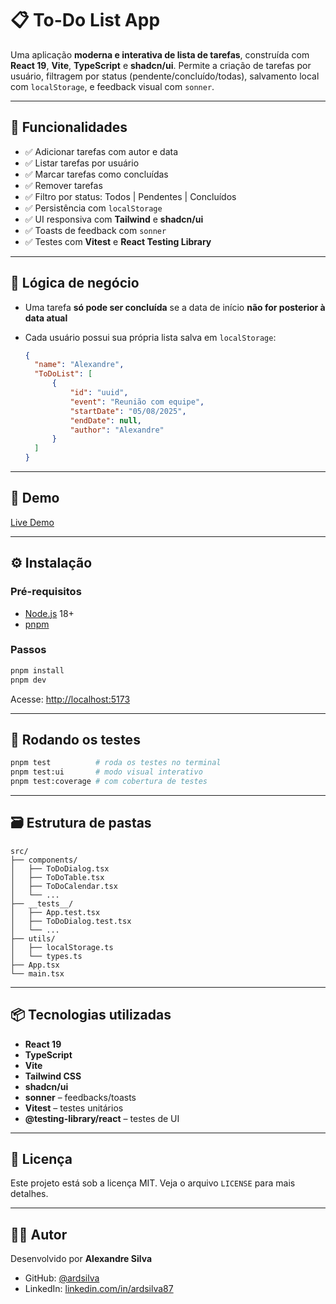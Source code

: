 # 📋 To-Do List App

Uma aplicação **moderna e interativa de lista de tarefas**, construída com **React 19**, **Vite**, **TypeScript** e **shadcn/ui**. Permite a criação de tarefas por usuário, filtragem por status (pendente/concluído/todas), salvamento local com `localStorage`, e feedback visual com `sonner`.

---

## 🚀 Funcionalidades

- ✅ Adicionar tarefas com autor e data
- ✅ Listar tarefas por usuário
- ✅ Marcar tarefas como concluídas
- ✅ Remover tarefas
- ✅ Filtro por status: Todos | Pendentes | Concluídos
- ✅ Persistência com `localStorage`
- ✅ UI responsiva com **Tailwind** e **shadcn/ui**
- ✅ Toasts de feedback com `sonner`
- ✅ Testes com **Vitest** e **React Testing Library**

---

## 🧠 Lógica de negócio

- Uma tarefa **só pode ser concluída** se a data de início **não for posterior à data atual**
- Cada usuário possui sua própria lista salva em `localStorage`:

  ```json
  {
  	"name": "Alexandre",
  	"ToDoList": [
  		{
  			"id": "uuid",
  			"event": "Reunião com equipe",
  			"startDate": "05/08/2025",
  			"endDate": null,
  			"author": "Alexandre"
  		}
  	]
  }
  ```

---

## 📸 Demo

[Live Demo](https://todo-list-challenge.vercel.app/)

---

## ⚙️ Instalação

### Pré-requisitos

- [Node.js](https://nodejs.org/) 18+
- [pnpm](https://pnpm.io)

### Passos

```bash
pnpm install
pnpm dev
```

Acesse: [http://localhost:5173](http://localhost:5173)

---

## 🧪 Rodando os testes

```bash
pnpm test          # roda os testes no terminal
pnpm test:ui       # modo visual interativo
pnpm test:coverage # com cobertura de testes
```

---

## 🗃️ Estrutura de pastas

```
src/
├── components/
│   ├── ToDoDialog.tsx
│   ├── ToDoTable.tsx
│   ├── ToDoCalendar.tsx
│   └── ...
├── __tests__/
│   ├── App.test.tsx
│   ├── ToDoDialog.test.tsx
│   └── ...
├── utils/
│   ├── localStorage.ts
│   └── types.ts
├── App.tsx
└── main.tsx
```

---

## 📦 Tecnologias utilizadas

- **React 19**
- **TypeScript**
- **Vite**
- **Tailwind CSS**
- **shadcn/ui**
- **sonner** – feedbacks/toasts
- **Vitest** – testes unitários
- **@testing-library/react** – testes de UI

---

## 📄 Licença

Este projeto está sob a licença MIT. Veja o arquivo `LICENSE` para mais detalhes.

---

## 👨‍💻 Autor

Desenvolvido por **Alexandre Silva**

- GitHub: [@ardsilva](https://github.com/ardsilva)
- LinkedIn: [linkedin.com/in/ardsilva87](https://linkedin.com/in/ardsilva87)
